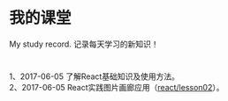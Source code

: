 # 我的课堂
My study record.
记录每天学习的新知识！
# 
1、2017-06-05 了解React基础知识及使用方法。
<br>
2、2017-06-05 React实践图片画廊应用（[react/lesson02](https://github.com/sijinglei/MyClassroom/tree/master/react/lesson02)）。

